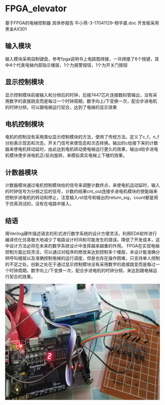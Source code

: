 # FPGA_elevator
基于FPGA的电梯控制器  具体参报告  牛小燕-3-17041129-杨宇晨.doc  开发板采用黑金AX301

输入模块
---
输入模块采用自制键盘，参考fpga说明书上电路图焊接，一共焊接了6个按键，其中4个代表电梯内部指示楼层，1个为报警按钮，1个为开关门按钮


显示控制模块
---
显示控制模块前接输入和分频后的时钟，后接7447芯片连接数码管输出，没有采用数字的直接跳变而是每过一个时钟周期，数字向上/下变换一次，配合步进电机的时钟分频，可以跟电梯运行契合，达到了电梯的显示效果

电机控制模块
---
电机的控制没有采用类似显示控制模块的方法，使用了传统方法。定义了c_f，n_f分别表示现态和次态，开关门信号来使现态和次态转换。输出的c给接下来的计数器来使电机转动延时，由此达到电机转动使电梯运行更久的效果，输出d给步进电机模块使步进电机正/反向旋转，来模拟真实电梯上下楼的效果。


计数器模块
---
计数器模块通过电机控制模块给的信号来调整计数终点，来使电机运动延时，输入的时钟信号为分频之后的信号，计数的结果cnt_out连接步进电机模块的使能端来控制步进电机的转动和停止，注意输入rst信号和输出的return_sig，count都是用于仿真测试的，没有在电路中接入。

结语
---
用Verilog硬件描述语言的形式进行数字系统的设计方便灵活，利用EDA软件进行编译优化仿真极大地减少了电路设计时间和可能发生的错误。降低了开发成本，这中设计方法必将在未来的数字系统设计中发挥越来越重的作用。
FPGA在实现电梯控制方面比较灵活，可以通过对程序的修改来达到控制多个楼层，本设计能准确分辨呼叫楼层以及准确控制电梯的运行调度，但是也存在操作困难，只支持单人控制的不足之处。创新之处在于通过显示控制模块没有采用数字的直接跳变而是每过一个时钟周期，数字向上/下变换一次，配合步进电机的时钟分频，来达到跟电梯运行契合的效果。


![1](https://github.com/yychdu/FPGA_elevator/blob/master/图片1.png)
